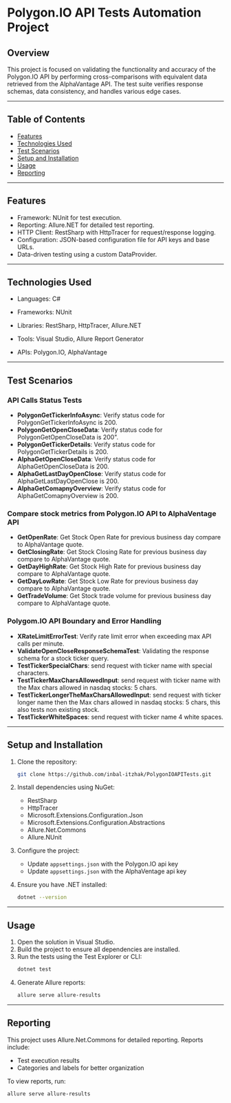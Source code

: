 # Polygon.IO API Tests Automation Project

## Overview
This project is focused on validating the functionality and accuracy of the Polygon.IO API by performing cross-comparisons with equivalent data retrieved from the AlphaVantage API.
The test suite verifies response schemas, data consistency, and handles various edge cases.




---

## Table of Contents
- [Features](#features)
- [Technologies Used](#technologies-used)
- [Test Scenarios](#test-scenarios)
- [Setup and Installation](#setup-and-installation)
- [Usage](#usage)
- [Reporting](#reporting)


---

## Features
- Framework: NUnit for test execution.
- Reporting: Allure.NET for detailed test reporting.
- HTTP Client: RestSharp with HttpTracer for request/response logging.
- Configuration: JSON-based configuration file for API keys and base URLs.
- Data-driven testing using a custom DataProvider.

---
## Technologies Used

- Languages: C#

- Frameworks: NUnit

- Libraries: RestSharp, HttpTracer, Allure.NET

- Tools: Visual Studio, Allure Report Generator

- APIs: Polygon.IO, AlphaVantage
---



## Test Scenarios

### API Calls Status Tests
- **PolygonGetTickerInfoAsync**: Verify status code for PolygonGetTickerInfoAsync is 200.
- **PolygonGetOpenCloseData**: Verify status code for PolygonGetOpenCloseData is 200".
- **PolygonGetTickerDetails**: Verify status code for PolygonGetTickerDetails is 200.
- **AlphaGetOpenCloseData**: Verify status code for AlphaGetOpenCloseData is 200.
- **AlphaGetLastDayOpenClose**: Verify status code for AlphaGetLastDayOpenClose is 200.
- **AlphaGetComapnyOverview**: Verify status code for AlphaGetComapnyOverview is 200.

### Compare stock metrics from Polygon.IO API to AlphaVentage API
- **GetOpenRate**: Get Stock Open Rate for previous business day compare to AlphaVantage quote.
- **GetClosingRate**: Get Stock Closing Rate for previous business day compare to AlphaVantage quote.
- **GetDayHighRate**: Get Stock High Rate for previous business day compare to AlphaVantage quote.
- **GetDayLowRate**: Get Stock Low Rate for previous business day compare to AlphaVantage quote.
- **GetTradeVolume**: Get Stock trade volume for previous business day compare to AlphaVantage quote.

### Polygom.IO API Boundary and Error Handling
- **XRateLimitErrorTest**: Verify rate limit error when exceeding max API calls per minute.
- **ValidateOpenCloseResponseSchemaTest**: Validating the response schema for a stock ticker query.
- **TestTickerSpecialChars**: send request with ticker name with special characters.
- **TestTickerMaxCharsAllowedInput**: send request with ticker name with the Max chars allowed in nasdaq stocks:  5 chars.
- **TestTickerLongerTheMaxCharsAllowedInput**: send request with ticker longer name then the Max chars allowed in nasdaq stocks:  5 chars, this also tests non existing stock.
- **TestTickerWhiteSpaces**: send request with ticker name 4 white spaces.

---



## Setup and Installation

1. Clone the repository:
   ```bash
   git clone https://github.com/inbal-itzhak/PolygonIOAPITests.git
   ```

2. Install dependencies using NuGet:
   - RestSharp
   - HttpTracer
   - Microsoft.Extensions.Configuration.Json
   - Microsoft.Extensions.Configuration.Abstractions
   - Allure.Net.Commons
   - Allure.NUnit

3. Configure the project:
   - Update `appsettings.json` with the Polygon.IO api key
   - Update `appsettings.json` with the AlphaVentage api key

4. Ensure you have .NET installed:
   ```bash
   dotnet --version
   ```

---

## Usage

1. Open the solution in Visual Studio.
2. Build the project to ensure all dependencies are installed.
3. Run the tests using the Test Explorer or CLI:
   ```bash
   dotnet test
   ```
4. Generate Allure reports:
   ```bash
   allure serve allure-results
   ```

---


## Reporting
This project uses Allure.Net.Commons for detailed reporting. Reports include:
- Test execution results
- Categories and labels for better organization

To view reports, run:
```bash
allure serve allure-results
```
